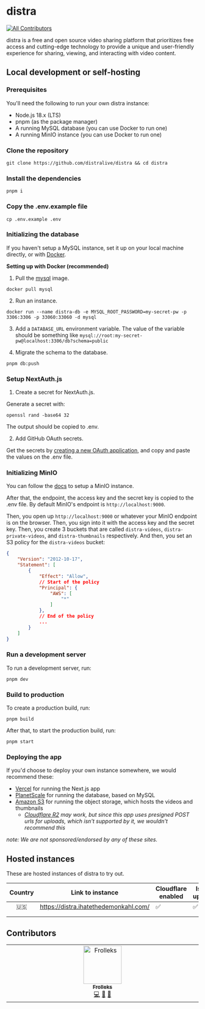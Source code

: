 # distra
<!-- ALL-CONTRIBUTORS-BADGE:START - Do not remove or modify this section -->
[![All Contributors](https://img.shields.io/badge/all_contributors-1-orange.svg?style=flat-square)](#contributors-)
<!-- ALL-CONTRIBUTORS-BADGE:END -->

distra is a free and open source video sharing platform that prioritizes free access and cutting-edge technology to provide a unique and user-friendly experience for sharing, viewing, and interacting with video content.

## Local development or self-hosting

### Prerequisites

You'll need the following to run your own distra instance:

- Node.js 18.x (LTS)
- pnpm (as the package manager)
- A running MySQL database (you can use Docker to run one)
- A running MinIO instance (you can use Docker to run one)

### Clone the repository

```
git clone https://github.com/distralive/distra && cd distra
```

### Install the dependencies

```
pnpm i
```

### Copy the .env.example file

```
cp .env.example .env
```

### Initializing the database

If you haven't setup a MySQL instance, set it up on your local machine directly, or with [Docker](https://www.docker.com/).

**Setting up with Docker (recommended)**

1. Pull the [mysql](https://hub.docker.com/_/mysql) image.

```
docker pull mysql
```

2. Run an instance.

```
docker run --name distra-db -e MYSQL_ROOT_PASSWORD=my-secret-pw -p 3306:3306 -p 33060:33060 -d mysql
```

3. Add a `DATABASE_URL` environment variable.
The value of the variable should be something like `mysql://root:my-secret-pw@localhost:3306/db?schema=public`

4. Migrate the schema to the database.

```
pnpm db:push
```

### Setup NextAuth.js

1. Create a secret for NextAuth.js.

Generate a secret with:

```
openssl rand -base64 32
```

The output should be copied to .env.

2. Add GitHub OAuth secrets.

Get the secrets by [creating a new OAuth application](https://github.com/settings/applications/new), and copy and paste the values on the .env file.

### Initializing MinIO

You can follow the [docs](https://min.io/docs/minio/container/index.html) to setup a MinIO instance.

After that, the endpoint, the access key and the secret key is copied to the .env file.
By default MinIO's endpoint is `http://localhost:9000`.

Then, you open up `http://localhost:9000` or whatever your MinIO endpoint is on the browser.
Then, you sign into it with the access key and the secret key.
Then, you create 3 buckets that are called `distra-videos`, `distra-private-videos`, and `distra-thumbnails` respectively.
And then, you set an S3 policy for the `distra-videos` bucket:

```json
{
    "Version": "2012-10-17",
    "Statement": [
        {
            "Effect": "Allow", 
            // Start of the policy
            "Principal": {
                "AWS": [
                    "*"
                ]
            },
            // End of the policy
            ...
        }
    ]
}
```

### Run a development server

To run a development server, run:

```
pnpm dev
```

### Build to production

To create a production build, run:

```
pnpm build
```

After that, to start the production build, run:

```
pnpm start
```

### Deploying the app

If you'd choose to deploy your own instance somewhere, we would recommend these:

- [Vercel](https://vercel.com) for running the Next.js app
- [PlanetScale](https://planetscale.com) for running the database, based on MySQL
- [Amazon S3](https://aws.amazon.com/s3/) for running the object storage, which hosts the videos and thumbnails
  - *[Cloudflare R2](https://www.cloudflare.com/products/r2/) may work, but since this app uses presigned POST urls for uploads, which isn't supported by it, we wouldn't recommend this*

*note: We are not sponsored/endorsed by any of these sites.*

## Hosted instances

These are hosted instances of distra to try out.

| Country | Link to instance                      | Cloudflare enabled | Is up? |   |
|:-------:|---------------------------------------|--------------------|--------|---|
| 🇺🇸      | https://distra.ihatethedemonkahl.com/ | ✅                  | ✅      |   |
|         |                                       |                    |        |   |
|         |                                       |                    |        |   |

## Contributors

<!-- ALL-CONTRIBUTORS-LIST:START - Do not remove or modify this section -->
<!-- prettier-ignore-start -->
<!-- markdownlint-disable -->
<table>
  <tbody>
    <tr>
      <td align="center" valign="top" width="14.28%"><a href="https://github.com/frolleks"><img src="https://avatars.githubusercontent.com/u/83149723?v=4?s=100" width="100px;" alt="Frolleks"/><br /><sub><b>Frolleks</b></sub></a><br /><a href="https://github.com/distralive/distra/commits?author=frolleks" title="Code">💻</a> <a href="#maintenance-frolleks" title="Maintenance">🚧</a> <a href="#ideas-frolleks" title="Ideas, Planning, & Feedback">🤔</a></td>
    </tr>
  </tbody>
</table>

<!-- markdownlint-restore -->
<!-- prettier-ignore-end -->

<!-- ALL-CONTRIBUTORS-LIST:END -->
<!-- prettier-ignore-start -->
<!-- markdownlint-disable -->

<!-- markdownlint-restore -->
<!-- prettier-ignore-end -->

<!-- ALL-CONTRIBUTORS-LIST:END -->
